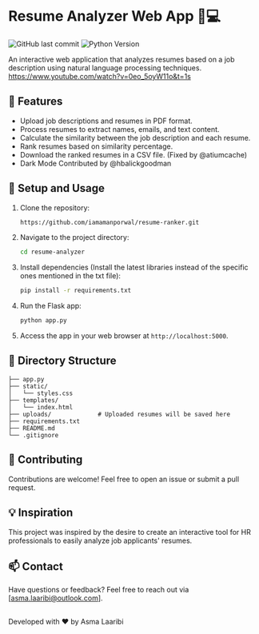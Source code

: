 # Resume Analyzer Web App :memo::computer:

![GitHub last commit](https://img.shields.io/github/last-commit/iamamanporwal/resume-ranker)
![Python Version](https://img.shields.io/badge/python-3.8%2B-blue)

An interactive web application that analyzes resumes based on a job description using natural language processing techniques. https://www.youtube.com/watch?v=0eo_5oyW11o&t=1s

## :rocket: Features

- Upload job descriptions and resumes in PDF format.
- Process resumes to extract names, emails, and text content.
- Calculate the similarity between the job description and each resume.
- Rank resumes based on similarity percentage.
- Download the ranked resumes in a CSV file. (Fixed by @atiumcache)
- Dark Mode Contributed by @hbalickgoodman 

## :wrench: Setup and Usage

1. Clone the repository:
   ```sh
   https://github.com/iamamanporwal/resume-ranker.git
   ```

2. Navigate to the project directory:
   ```sh
   cd resume-analyzer
   ```

3. Install dependencies (Install the latest libraries instead of the specific ones mentioned in the txt file):
   ```sh
   pip install -r requirements.txt
   ```

4. Run the Flask app:
   ```sh
   python app.py
   ```

5. Access the app in your web browser at `http://localhost:5000`.

## :file_folder: Directory Structure

```
├── app.py
├── static/
│   └── styles.css
├── templates/
│   └── index.html
├── uploads/             # Uploaded resumes will be saved here
├── requirements.txt
├── README.md
└── .gitignore
```


## :memo: Contributing

Contributions are welcome! Feel free to open an issue or submit a pull request.

## :bulb: Inspiration

This project was inspired by the desire to create an interactive tool for HR professionals to easily analyze job applicants' resumes.

## :mailbox: Contact

Have questions or feedback? Feel free to reach out via [asma.laaribi@outlook.com].

##
Developed with :heart: by Asma Laaribi


